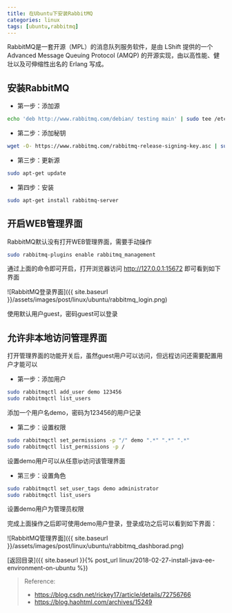 ```yaml
---
title: 在Ubuntu下安装RabbitMQ
categories: linux
tags: [ubuntu,rabbitmq]
---
```



RabbitMQ是一套开源（MPL）的消息队列服务软件，是由 LShift 提供的一个 Advanced Message Queuing Protocol (AMQP) 
的开源实现，由以高性能、健壮以及可伸缩性出名的 Erlang 写成。


## 安装RabbitMQ

- 第一步：添加源
```bash
echo 'deb http://www.rabbitmq.com/debian/ testing main' | sudo tee /etc/apt/sources.list.d/rabbitmq.list
```

- 第二步：添加秘钥
```bash
wget -O- https://www.rabbitmq.com/rabbitmq-release-signing-key.asc | sudo apt-key add
```

- 第三步：更新源
```bash
sudo apt-get update
```

- 第四步：安装
```bash
sudo apt-get install rabbitmq-server
```

## 开启WEB管理界面

RabbitMQ默认没有打开WEB管理界面，需要手动操作

```bash
sudo rabbitmq-plugins enable rabbitmq_management
```
通过上面的命令即可开启，打开浏览器访问 http://127.0.0.1:15672 即可看到如下界面

![RabbitMQ登录界面]({{ site.baseurl }}/assets/images/post/linux/ubuntu/rabbitmq_login.png)

使用默认用户guest，密码guest可以登录


## 允许非本地访问管理界面

打开管理界面的功能开关后，虽然guest用户可以访问，但远程访问还需要配置用户才能可以

- 第一步：添加用户
```bash
sudo rabbitmqctl add_user demo 123456
sudo rabbitmqctl list_users
```
添加一个用户名demo，密码为123456的用户记录

- 第二步：设置权限
```bash
sudo rabbitmqctl set_permissions -p "/" demo ".*" ".*" ".*"
sudo rabbitmqctl list_permissions -p /
```
设置demo用户可以从任意ip访问该管理界面

- 第三步：设置角色
```bash
sudo rabbitmqctl set_user_tags demo administrator
sudo rabbitmqctl list_users
```
设置demo用户为管理员权限

完成上面操作之后即可使用demo用户登录，登录成功之后可以看到如下界面：

![RabbitMQ管理界面]({{ site.baseurl }}/assets/images/post/linux/ubuntu/rabbitmq_dashborad.png)


[返回目录]({{ site.baseurl }}{% post_url linux/2018-02-27-install-java-ee-environment-on-ubuntu %})


> Reference:
> - https://blog.csdn.net/rickey17/article/details/72756766
> - https://blog.haohtml.com/archives/15249

